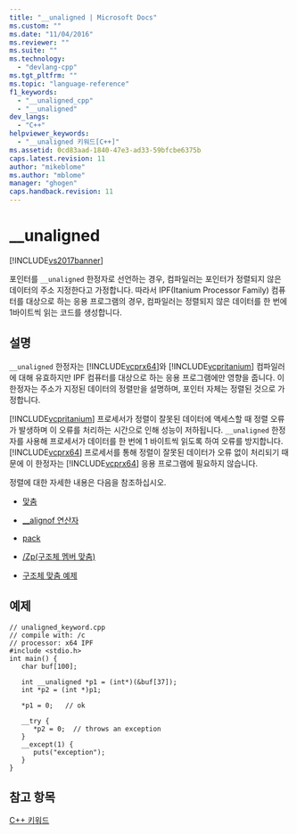 ```yaml
---
title: "__unaligned | Microsoft Docs"
ms.custom: ""
ms.date: "11/04/2016"
ms.reviewer: ""
ms.suite: ""
ms.technology: 
  - "devlang-cpp"
ms.tgt_pltfrm: ""
ms.topic: "language-reference"
f1_keywords: 
  - "__unaligned_cpp"
  - "__unaligned"
dev_langs: 
  - "C++"
helpviewer_keywords: 
  - "__unaligned 키워드[C++]"
ms.assetid: 0cd83aad-1840-47e3-ad33-59bfcbe6375b
caps.latest.revision: 11
author: "mikeblome"
ms.author: "mblome"
manager: "ghogen"
caps.handback.revision: 11
---
```

# __unaligned
[!INCLUDE[vs2017banner](../assembler/inline/includes/vs2017banner.md)]

포인터를 `__unaligned` 한정자로 선언하는 경우, 컴파일러는 포인터가 정렬되지 않은 데이터의 주소 지정한다고 가정합니다.  따라서 IPF\(Itanium Processor Family\) 컴퓨터를 대상으로 하는 응용 프로그램의 경우, 컴파일러는 정렬되지 않은 데이터를 한 번에 1바이트씩 읽는 코드를 생성합니다.  
  
## 설명  
 `__unaligned` 한정자는 [!INCLUDE[vcprx64](../assembler/inline/includes/vcprx64_md.md)]와 [!INCLUDE[vcpritanium](../cpp/includes/vcpritanium_md.md)] 컴파일러에 대해 유효하지만 IPF 컴퓨터를 대상으로 하는 응용 프로그램에만 영향을 줍니다.  이 한정자는 주소가 지정된 데이터의 정렬만을 설명하며, 포인터 자체는 정렬된 것으로 가정합니다.  
  
 [!INCLUDE[vcpritanium](../cpp/includes/vcpritanium_md.md)] 프로세서가 정렬이 잘못된 데이터에 액세스할 때 정렬 오류가 발생하며 이 오류를 처리하는 시간으로 인해 성능이 저하됩니다.  `__unaligned` 한정자를 사용해 프로세서가 데이터를 한 번에 1 바이트씩 읽도록 하여 오류를 방지합니다.  [!INCLUDE[vcprx64](../assembler/inline/includes/vcprx64_md.md)] 프로세서를 통해 정렬이 잘못된 데이터가 오류 없이 처리되기 때문에 이 한정자는 [!INCLUDE[vcprx64](../assembler/inline/includes/vcprx64_md.md)] 응용 프로그램에 필요하지 않습니다.  
  
 정렬에 대한 자세한 내용은 다음을 참조하십시오.  
  
-   [맞춤](../cpp/align-cpp.md)  
  
-   [\_\_alignof 연산자](../cpp/alignof-operator.md)  
  
-   [pack](../preprocessor/pack.md)  
  
-   [\/Zp\(구조체 멤버 맞춤\)](../build/reference/zp-struct-member-alignment.md)  
  
-   [구조체 맞춤 예제](../build/examples-of-structure-alignment.md)  
  
## 예제  
  
```  
// unaligned_keyword.cpp  
// compile with: /c  
// processor: x64 IPF  
#include <stdio.h>  
int main() {  
   char buf[100];  
  
   int __unaligned *p1 = (int*)(&buf[37]);  
   int *p2 = (int *)p1;  
  
   *p1 = 0;   // ok  
  
   __try {  
      *p2 = 0;  // throws an exception  
   }  
   __except(1) {  
      puts("exception");  
   }  
}  
```  
  
## 참고 항목  
 [C\+\+ 키워드](../cpp/keywords-cpp.md)
